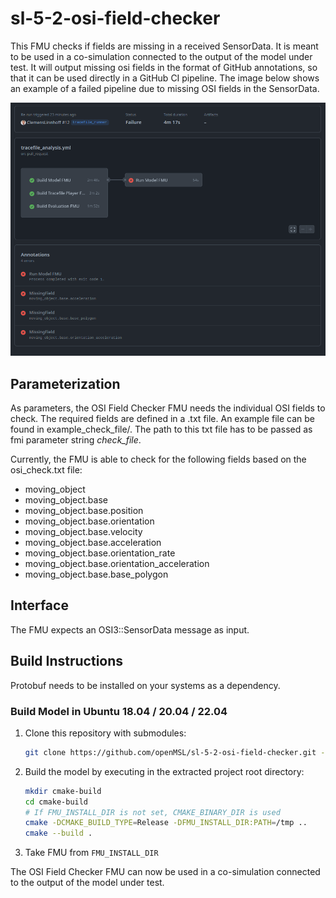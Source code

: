 # sl-5-2-osi-field-checker

This FMU checks if fields are missing in a received SensorData.
It is meant to be used in a co-simulation connected to the output of the model under test.
It will output missing osi fields in the format of GitHub annotations, so that it can be used directly in a GitHub CI pipeline.
The image below shows an example of a failed pipeline due to missing OSI fields in the SensorData.

<img src="doc/osi-field-checker-output.png" width="800"  alt="OSI Field Checker in CI Pipeline"/>

## Parameterization

As parameters, the OSI Field Checker FMU needs the individual OSI fields to check.
The required fields are defined in a .txt file.
An example file can be found in example_check_file/.
The path to this txt file has to be passed as fmi parameter string *check_file*.

Currently, the FMU is able to check for the following fields based on the osi_check.txt file:

- moving_object
- moving_object.base
- moving_object.base.position
- moving_object.base.orientation
- moving_object.base.velocity
- moving_object.base.acceleration
- moving_object.base.orientation_rate
- moving_object.base.orientation_acceleration
- moving_object.base.base_polygon

## Interface

The FMU expects an OSI3::SensorData message as input.

## Build Instructions

Protobuf needs to be installed on your systems as a dependency.

### Build Model in Ubuntu 18.04 / 20.04 / 22.04

1. Clone this repository with submodules:

    ```bash
    git clone https://github.com/openMSL/sl-5-2-osi-field-checker.git --recurse-submodules
    ```

2. Build the model by executing in the extracted project root directory:

    ```bash
    mkdir cmake-build
    cd cmake-build
    # If FMU_INSTALL_DIR is not set, CMAKE_BINARY_DIR is used
    cmake -DCMAKE_BUILD_TYPE=Release -DFMU_INSTALL_DIR:PATH=/tmp ..
    cmake --build .
    ```

3. Take FMU from `FMU_INSTALL_DIR`

The OSI Field Checker FMU can now be used in a co-simulation connected to the output of the model under test.
